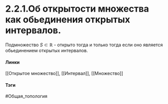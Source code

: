 # 2.2.1.Об открытости множества как обьединения открытых интервалов.
Подмножество $S\subset\mathbb{R}$ - открыто тогда и только тогда если оно является обьединением открытых интервалов.


#### Линки 
[[Открытое множество]],
[[Интервал]],
[[Множество]]
#### Тэги 
 #Общая_топология